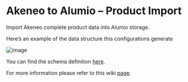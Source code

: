 # Akeneo to Alumio – Product Import

Import Akeneo complete product data into Alumio storage.

Here’s an example of the data structure this configurations generate

![image](https://github.com/user-attachments/assets/d7bfa468-8033-4a17-9884-cf9c0501c3fe)

You can find the schema definition [here](https://schemas.alumio.com/v2/Product.json).

For more information please refer to this wiki [page](https://github.com/alumio-int/akeneo-shopify-templates/wiki/Fetching-Product-Data-from-Akeneo-to-Alumio).
